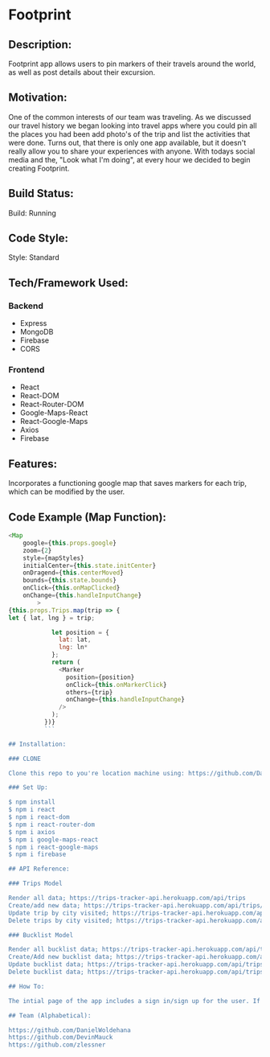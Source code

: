# Footprint

## Description:

Footprint app allows users to pin markers of their travels around the world, as well as post details about their excursion.

## Motivation:

One of the common interests of our team was traveling. As we discussed our travel history we began looking into travel apps where you could pin all the places you had been add photo's of the trip and list the activities that were done. Turns out, that there is only one app available, but it doesn't really allow you to share your experiences with anyone. With todays social media and the, "Look what I'm doing", at every hour we decided to begin creating Footprint.

## Build Status:

Build: Running

## Code Style:

Style: Standard

## Tech/Framework Used:

### Backend

- Express
- MongoDB
- Firebase
- CORS

### Frontend

- React
- React-DOM
- React-Router-DOM
- Google-Maps-React
- React-Google-Maps
- Axios
- Firebase

## Features:

Incorporates a functioning google map that saves markers for each trip, which can be modified by the user.

## Code Example (Map Function):

````javascript
<Map
    google={this.props.google}
    zoom={2}
    style={mapStyles}
    initialCenter={this.state.initCenter}
    onDragend={this.centerMoved}
    bounds={this.state.bounds}
    onClick={this.onMapClicked}
    onChange={this.handleInputChange}
        >
{this.props.Trips.map(trip => {
let { lat, lng } = trip;

            let position = {
              lat: lat,
              lng: ln*
            };
            return (
              <Marker
                position={position}
                onClick={this.onMarkerClick}
                others={trip}
                onChange={this.handleInputChange}
              />
            );
          })}
          ```

## Installation:

### CLONE

Clone this repo to you're location machine using: https://github.com/DanielWoldehana/Project3TripsAPI.git

### Set Up:

$ npm install
$ npm i react
$ npm i react-dom
$ npm i react-router-dom
$ npm i axios
$ npm i google-maps-react
$ npm i react-google-maps
$ npm i firebase

## API Reference:

### Trips Model

Render all data; https://trips-tracker-api.herokuapp.com/api/trips
Create/add new data; https://trips-tracker-api.herokuapp.com/api/trips/create
Update trip by city visited; https://trips-tracker-api.herokuapp.com/api/trips/<cityVisited>
Delete trips by city visited; https://trips-tracker-api.herokuapp.com/api/trips/delete/<cityVisited>

### Bucklist Model

Render all bucklist data; https://trips-tracker-api.herokuapp.com/api/trips/buckList
Create/Add new bucklist data; https://trips-tracker-api.herokuapp.com/api/trips/createBucket
Update bucklist data; https://trips-tracker-api.herokuapp.com/api/trips/updateBucket/<nameOfSite>
Delete bucklist data; https://trips-tracker-api.herokuapp.com/api/trips/deleteBucket/<nameOfSite>

## How To:

The intial page of the app includes a sign in/sign up for the user. If a new user, then fill in email and password then click "Sign Up" button. If a current user, fill in email and password then click "Sign In" button. Once signed in, the user can begin adding markers for their trips the the "Add Trip" link in the navbar. The marker includes the information: Image, Username, Email, Country, State, City, Lattitude, Longitude, Date, Stayed At, Activities, Comments and Rating. Users are able to update and delete any trips using the "Trip Update" link and the "Delete" search bar located above the map on the "My Map" page. There is an "Instructions" drop down for any user that needs assistance.

## Team (Alphabetical):

https://github.com/DanielWoldehana
https://github.com/DevinMauck
https://github.com/zlessner
````
